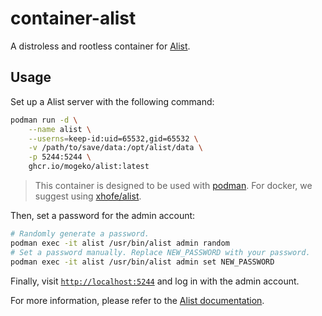 # container-alist

A distroless and rootless container for [Alist](https://github.com/alist-org/alist).

## Usage

Set up a Alist server with the following command:

```sh
podman run -d \
    --name alist \
    --userns=keep-id:uid=65532,gid=65532 \
    -v /path/to/save/data:/opt/alist/data \
    -p 5244:5244 \
    ghcr.io/mogeko/alist:latest
```

> This container is designed to be used with [podman](https://podman.io/). For docker, we suggest using [xhofe/alist](https://hub.docker.com/r/xhofe/alist).

Then, set a password for the admin account:

```sh
# Randomly generate a password.
podman exec -it alist /usr/bin/alist admin random
# Set a password manually. Replace NEW_PASSWORD with your password.
podman exec -it alist /usr/bin/alist admin set NEW_PASSWORD
```

Finally, visit [`http://localhost:5244`](http://localhost:5244) and log in with the admin account.

For more information, please refer to the [Alist documentation](https://alist.nn.ci/guide).

